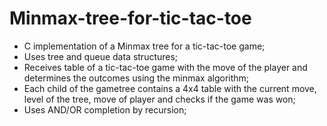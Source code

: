 # Minmax-tree-for-tic-tac-toe
- C implementation of a Minmax tree for a tic-tac-toe game;
- Uses tree and queue data structures;
- Receives table of a tic-tac-toe game with the move of the player and determines the outcomes using the minmax algorithm;
- Each child of the gametree contains a 4x4 table with the current move, level of the tree, move of player and checks if the game was won;
- Uses AND/OR completion by recursion;
